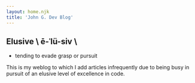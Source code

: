 ```yaml
---
layout: home.njk 
title: 'John G. Dev Blog'
---
```


## Elusive  \ ē-ˈlü-siv \
- tending to evade grasp or pursuit

This is my weblog to which I add articles infrequently due to being busy in pursuit of an elusive level of excellence in code.

